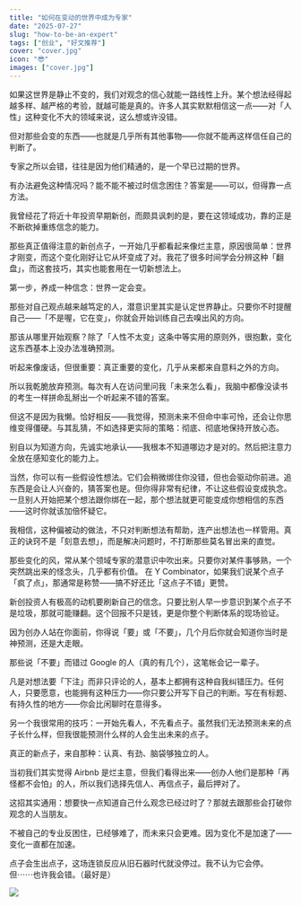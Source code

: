 ```yaml
---
title: "如何在变动的世界中成为专家"
date: "2025-07-27"
slug: "how-to-be-an-expert"
tags: ["创业", "好文推荐"]
cover: "cover.jpg"
icon: "😎"
images: ["cover.jpg"]
---
```

如果这世界是静止不变的，我们对观念的信心就能一路线性上升。某个想法经得起越多样、越严格的考验，就越可能是真的。许多人其实默默相信这一点——对「人性」这种变化不大的领域来说，这么想或许没错。



但对那些会变的东西——也就是几乎所有其他事物——你就不能再这样信任自己的判断了。



专家之所以会错，往往是因为他们精通的，是一个早已过期的世界。



有办法避免这种情况吗？能不能不被过时信念困住？答案是——可以，但得靠一点方法。



我曾经花了将近十年投资早期新创，而颇具讽刺的是，要在这领域成功，靠的正是不断砍掉重练信念的能力。



那些真正值得注意的新创点子，一开始几乎都看起来像烂主意，原因很简单：世界才刚变，而这个变化刚好让它从坏变成了对。我花了很多时间学会分辨这种「翻盘」，而这套技巧，其实也能套用在一切新想法上。



第一步，养成一种信念：世界一定会变。



那些对自己观点越来越笃定的人，潜意识里其实是认定世界静止。只要你不时提醒自己——「不是喔，它在变」，你就会开始训练自己去嗅出风的方向。



那该从哪里开始观察？除了「人性不太变」这条中等实用的原则外，很抱歉，变化这东西基本上没办法准确预测。



听起来像废话，但很重要：真正重要的变化，几乎从来都来自意料之外的方向。



所以我乾脆放弃预测。每次有人在访问里问我「未来怎么看」，我脑中都像没读书的考生一样拼命乱掰出一个听起来不错的答案。



但这不是因为我懒。恰好相反——我觉得，预测未来不但命中率可怜，还会让你思维变得僵硬。与其乱猜，不如选择更实际的策略：彻底、彻底地保持开放心态。



别自以为知道方向，先诚实地承认——我根本不知道哪边才是对的。然后把注意力全放在感知变化的能力上。



当然，你可以有一些假设性想法。它们会稍微绑住你没错，但也会驱动你前进。追东西是会让人兴奋的，猜答案也是。但你得非常有纪律，不让这些假设变成执念。
一旦别人开始把某个想法跟你绑在一起，那个想法就更可能变成你想相信的东西——这时你就该加倍怀疑它。



我相信，这种偏被动的做法，不只对判断想法有帮助，连产出想法也一样管用。真正的诀窍不是「刻意去想」，而是解决问题时，不打断那些莫名冒出来的直觉。



那些变化的风，常从某个领域专家的潜意识中吹出来。只要你对某件事够熟，一个突然跳出来的怪念头，几乎都有价值。
在 Y Combinator，如果我们说某个点子「疯了点」，那通常是称赞——搞不好还比「这点子不错」更赞。



新创投资人有极高的动机要刷新自己的信念。只要比别人早一步意识到某个点子不是垃圾，那就可能赚翻。这个回报不只是钱，更是你整个判断体系的现场验证。



因为创办人站在你面前，你得说「要」或「不要」，几个月后你就会知道你当时是神预测，还是大走眼。



那些说「不要」而错过 Google 的人（真的有几个），这笔帐会记一辈子。



凡是对想法要「下注」而非只评论的人，基本上都拥有这种自我纠错压力。任何人，只要愿意，也能拥有这种压力——你只要公开写下自己的判断。写在有标题、有持久性的地方——你会比闲聊时在意得多。



另一个我很常用的技巧：一开始先看人，不先看点子。虽然我们无法预测未来的点子长什么样，但我很能预测什么样的人会生出未来的点子。



真正的新点子，来自那种：认真、有劲、脑袋够独立的人。



当初我们其实觉得 Airbnb 是烂主意，但我们看得出来——创办人他们是那种「再怪都不会怕」的人，所以我们选择先信人、再信点子，最后押对了。



这招其实通用：想要快一点知道自己什么观念已经过时了？那就去跟那些会打破你观念的人当朋友。



不被自己的专业反困住，已经够难了，而未来只会更难。因为变化不是加速了——变化一直都在加速。



点子会生出点子，这场连锁反应从旧石器时代就没停过。我不认为它会停。
但⋯⋯也许我会错。（最好是）




![](https://prod-files-secure.s3.us-west-2.amazonaws.com/112d0858-5090-4d34-a606-b75eb8d65fd2/46476355-9cf3-4e99-9b7a-3531bc426380/1000202064.png?X-Amz-Algorithm=AWS4-HMAC-SHA256&X-Amz-Content-Sha256=UNSIGNED-PAYLOAD&X-Amz-Credential=ASIAZI2LB466Z5ORS7FS%2F20251019%2Fus-west-2%2Fs3%2Faws4_request&X-Amz-Date=20251019T092853Z&X-Amz-Expires=3600&X-Amz-Security-Token=IQoJb3JpZ2luX2VjECYaCXVzLXdlc3QtMiJHMEUCIQC1P1S1G%2BYjBtjxtQHgMb4BaKQ6IX8ThYNc5yys7fd2UgIgUoOFIxWx4m9wGzleh3DJwBuB8Z2nllhPx6N6PrK%2F7GAqiAQIz%2F%2F%2F%2F%2F%2F%2F%2F%2F%2F%2FARAAGgw2Mzc0MjMxODM4MDUiDE1UzldFlCxqrcWA5yrcA%2Fz8AAGG3e1nb0DpE2S6l0jBGuaCIvquI%2B9eqxEdPRfHilMqDVOwN1ZPcDbyzigiJx9ppEDMlskE%2FyRoRCL%2BJb3q5SjuEPAouj%2BZ12P4DBj787ctsu782r7Z%2FchRw5lxskOYIUu8%2BOSVQONye0kKBwr%2BsPjbHHvdSjzkFbNhNd%2Fwys0iZdIVBrsICCh5J%2FktRVCMuvIAzJNUrgT0IFDzUvyiyZ9XkvmxKhQxmLqgE2v5avAJ3x4V1%2BrOYSqSF225q0mjYhWUHcISiTRsP4pe1yOXMRnW1%2FBxUHvpRC9h8C47lhdQ67x%2FPQmyCHkaKYLsCCvpqO1BFTR4et%2BeNfkhwBtKUw0KIIT%2Fg%2Fm9qZPie2Wtx0IFBN9l0R%2BFgZL6L01zrpli3KaIyBFdEjaOaHeM6FYn%2FbsOehVzshjIz3xQoADdirRLY5hPlCgdQi0kf4yNa3mcPJerOZH7C00MAC25IwADyrbgNXTZuROwFwq7qPkz6fRc%2BYAHkQh1efe00bTQCyhYIArWuo1%2B5LvViSvtZTbptjiywMtdsk6p6MyWHPVZkhfO0qKR83XNpR%2Bs%2B6mRpIp23FsXv4w0r9t7rbG82BcDtYJfdwZ8hEEvF7J%2FQ0C6yo0Wt9fe8hJczByXMJCA0scGOqUBW6LbznnbbXLvHEKiQFtgRP9qUHHh6dDbaJvFN0AhVq9ppCcTjS5N45Mc3j26vk2fDLyZ9JBfbEcZdieDKzIGh1dN%2B00DiHzc6hi8o1oTj4UG%2B5ZuxEo%2BLa9Q54rI59AqVd6dVjCTwbtUHO1jlh3exMLEhfL30jQ2j%2Fp1%2F1ckiuRjXB%2BpGyyuN%2F6VJSyVkL2yF7ZdRuQQ5lSCSXvXggEFBHQQeJF5&X-Amz-Signature=7c893641bb29c5fb916d2c6ebfb148e118226165a310f7720702f2bdba91bc93&X-Amz-SignedHeaders=host&x-amz-checksum-mode=ENABLED&x-id=GetObject)

